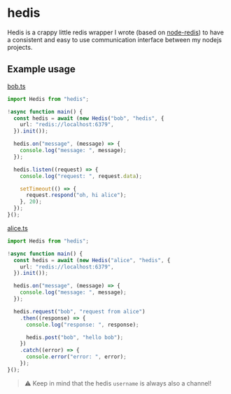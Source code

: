 # hedis

Hedis is a crappy little redis wrapper I wrote (based on
[node-redis](https://github.com/redis/node-redis)) to have a consistent and easy
to use communication interface between my nodejs projects.

## Example usage

[bob.ts](src/example/bob.ts)

```ts
import Hedis from "hedis";

!async function main() {
  const hedis = await (new Hedis("bob", "hedis", {
    url: "redis://localhost:6379",
  }).init());

  hedis.on("message", (message) => {
    console.log("message: ", message);
  });

  hedis.listen((request) => {
    console.log("request: ", request.data);

    setTimeout(() => {
      request.respond("oh, hi alice");
    }, 20);
  });
}();
```

[alice.ts](src/example/alice.ts)

```ts
import Hedis from "hedis";

!async function main() {
  const hedis = await (new Hedis("alice", "hedis", {
    url: "redis://localhost:6379",
  }).init());

  hedis.on("message", (message) => {
    console.log("message: ", message);
  });

  hedis.request("bob", "request from alice")
    .then((response) => {
      console.log("response: ", response);

      hedis.post("bob", "hello bob");
    })
    .catch((error) => {
      console.error("error: ", error);
    });
}();
```

> :warning: Keep in mind that the hedis `username` is always also a channel!

